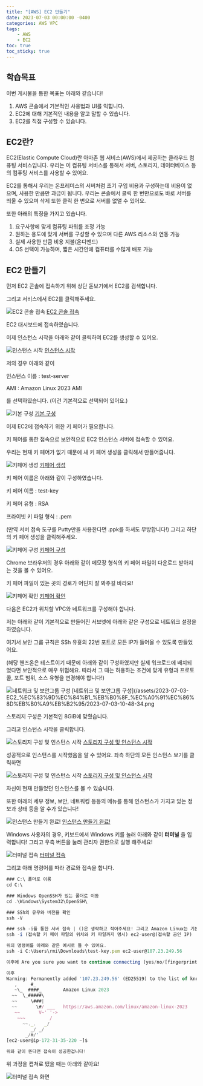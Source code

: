 ```yaml
---
title: "[AWS] EC2 만들기"
date: 2023-07-03 00:00:00 -0400
categories: AWS VPC
tags:
    - AWS
    - EC2
toc: true
toc_sticky: true
---
```


## 학습목표

이번 게시물을 통한 목표는 아래와 같습니다!

1. AWS 콘솔에서 기본적인 사용법과 UI를 익힙니다.
2. EC2에 대해 기본적인 내용을 알고 말할 수 있습니다.
3. EC2를 직접 구성할 수 있습니다.

## EC2란?
EC2(Elastic Compute Cloud)란 아마존 웹 서비스(AWS)에서 제공하는 클라우드 컴퓨팅 서비스입니다. 우리는 이 컴퓨팅 서비스를 통해서 서버, 스토리지, 데이터베이스 등의 컴퓨팅 서비스를 사용할 수 있어요.

EC2를 통해서 우리는 온프레미스의 서버처럼 초기 구입 비용과 구성하는데 비용이 없으며, 사용한 만큼만 과금이 됩니다.
우리는 콘솔에서 클릭 한 번만으로도 바로 서버를 띄울 수 있으며 삭제 또한 클릭 한 번으로 서버를 없앨 수 있어요.

또한 아래의 특징을 가지고 있습니다.
1. 요구사항에 맞게 컴퓨팅 파워를 조정 가능
2. 원하는 용도에 맞게 서버를 구성할 수 있으며 다른 AWS 리소스와 연동 가능
3. 실제 사용한 만큼 비용 지불(온디맨드)
4. OS 선택이 가능하며, 짧은 시간안에 컴퓨터를 수많게 배포 가능


## EC2 만들기

먼저 EC2 콘솔에 접속하기 위해 상단 돋보기에서 EC2를 검색합니다.

그리고 서비스에서 EC2를 클릭해주세요.

![EC2 콘솔 접속](/assets/2023-07-03-EC2_%EC%83%9D%EC%84%B1_%EB%B0%8F_%EC%A0%91%EC%86%8D%EB%B0%A9%EB%B2%95/2023-07-03-10-43-17.png)
[EC2 콘솔 접속](/assets/2023-07-03-EC2_%EC%83%9D%EC%84%B1_%EB%B0%8F_%EC%A0%91%EC%86%8D%EB%B0%A9%EB%B2%95/2023-07-03-10-43-17.png)



EC2 대시보드에 접속하였습니다.

이제 인스턴스 시작을 아래와 같이 클릭하여 EC2를 생성할 수 있어요.

![인스턴스 시작](/assets/2023-07-03-EC2_%EC%83%9D%EC%84%B1_%EB%B0%8F_%EC%A0%91%EC%86%8D%EB%B0%A9%EB%B2%95/2023-07-03-10-44-05.png)
[인스턴스 시작](/assets/2023-07-03-EC2_%EC%83%9D%EC%84%B1_%EB%B0%8F_%EC%A0%91%EC%86%8D%EB%B0%A9%EB%B2%95/2023-07-03-10-44-05.png)


저의 경우 아래와 같이

인스턴스 이름 : test-server

AMI : Amazon Linux 2023 AMI

를 선택하였습니다. (이건 기본적으로 선택되어 있어요.)

![기본 구성](/assets/2023-07-03-EC2_%EC%83%9D%EC%84%B1_%EB%B0%8F_%EC%A0%91%EC%86%8D%EB%B0%A9%EB%B2%95/2023-07-03-10-45-10.png)
[기본 구성](/assets/2023-07-03-EC2_%EC%83%9D%EC%84%B1_%EB%B0%8F_%EC%A0%91%EC%86%8D%EB%B0%A9%EB%B2%95/2023-07-03-10-45-10.png)


이제 EC2에 접속하기 위한 키 페어가 필요합니다. 

키 페어를 통한 접속으로 보안적으로 EC2 인스턴스 서버에 접속할 수 있어요.

우리는 현재 키 페어가 없기 때문에 새 키 페어 생성을 클릭해서 만들어줍니다.

![키페어 생성](/assets/2023-07-03-EC2_%EC%83%9D%EC%84%B1_%EB%B0%8F_%EC%A0%91%EC%86%8D%EB%B0%A9%EB%B2%95/2023-07-03-10-45-33.png)
[키페어 생성](/assets/2023-07-03-EC2_%EC%83%9D%EC%84%B1_%EB%B0%8F_%EC%A0%91%EC%86%8D%EB%B0%A9%EB%B2%95/2023-07-03-10-45-33.png)



키 페어 이름은 아래와 같이 구성하였습니다.

키 페어 이름 : test-key

키 페어 유형 : RSA

프라이빗 키 파일 형식 : .pem

(만약 서버 접속 도구를 Putty만을 사용한다면 .ppk를 하셔도 무방합니다!)
그리고 하단의 키 페어 생성을 클릭해주세요.

![키페어 구성](/assets/2023-07-03-EC2_%EC%83%9D%EC%84%B1_%EB%B0%8F_%EC%A0%91%EC%86%8D%EB%B0%A9%EB%B2%95/2023-07-03-10-45-50.png)
[키페어 구성](/assets/2023-07-03-EC2_%EC%83%9D%EC%84%B1_%EB%B0%8F_%EC%A0%91%EC%86%8D%EB%B0%A9%EB%B2%95/2023-07-03-10-45-50.png)


Chrome 브라우저의 경우 아래와 같이 메모장 형식의 키 페어 파일이 다운로드 받아지는 것을 볼 수 있어요.

키 페어 파일이 있는 곳의 경로가 어딘지 잘 봐주길 바라요!

![키페어 확인](/assets/2023-07-03-EC2_%EC%83%9D%EC%84%B1_%EB%B0%8F_%EC%A0%91%EC%86%8D%EB%B0%A9%EB%B2%95/2023-07-03-10-46-24.png)
[키페어 확인](/assets/2023-07-03-EC2_%EC%83%9D%EC%84%B1_%EB%B0%8F_%EC%A0%91%EC%86%8D%EB%B0%A9%EB%B2%95/2023-07-03-10-46-24.png)


다음은 EC2가 위치할 VPC와 네트워크를 구성해야 합니다.

저는 아래와 같이 기본적으로 만들어진 서브넷에 아래와 같은 구성으로 네트워크 설정을 하였습니다.

여기서 보안 그룹 규칙은 SSh 유횽의 22번 포트로 모든 IP가 들어올 수 있도록 만들었어요.

(해당 핸즈온은 테스트이기 때문에 아래와 같이 구성하였지만 실제 워크로드에 배치되었다면 보안적으로 매우 위험해요. 따라서 그 때는 허용하는 조건에 맞게 유형과 프로토콜, 포트 범위, 소스 유형을 변경해야 합니다!)

![네트워크 및 보안그룹 구성](/assets/2023-07-03-EC2_%EC%83%9D%EC%84%B1_%EB%B0%8F_%EC%A0%91%EC%86%8D%EB%B0%A9%EB%B2%95/2023-07-03-10-48-34.png)
[네트워크 및 보안그룹 구성](/assets/2023-07-03-EC2_%EC%83%9D%EC%84%B1_%EB%B0%8F_%EC%A0%91%EC%86%8D%EB%B0%A9%EB%B2%95/2023-07-03-10-48-34.png


스토리지 구성은 기본적인 8GiB에 맞췄습니다.

그리고 인스턴스 시작을 클릭합니다.

![스토리지 구성 및 인스턴스 시작](/assets/2023-07-03-EC2_%EC%83%9D%EC%84%B1_%EB%B0%8F_%EC%A0%91%EC%86%8D%EB%B0%A9%EB%B2%95/2023-07-03-10-48-54.png)
[스토리지 구성 및 인스턴스 시작](/assets/2023-07-03-EC2_%EC%83%9D%EC%84%B1_%EB%B0%8F_%EC%A0%91%EC%86%8D%EB%B0%A9%EB%B2%95/2023-07-03-10-48-54.png)


성공적으로 인스턴스를 시작했음을 알 수 있어요. 좌측 하단의 모든 인스턴스 보기를 클릭하면

![스토리지 구성 및 인스턴스 시작](/assets/2023-07-03-EC2_%EC%83%9D%EC%84%B1_%EB%B0%8F_%EC%A0%91%EC%86%8D%EB%B0%A9%EB%B2%95/2023-07-03-10-49-30.png)
[스토리지 구성 및 인스턴스 시작](/assets/2023-07-03-EC2_%EC%83%9D%EC%84%B1_%EB%B0%8F_%EC%A0%91%EC%86%8D%EB%B0%A9%EB%B2%95/2023-07-03-10-49-30.png)


자신이 현재 만들었던 인스턴스를 볼 수 있습니다.

또한 아래의 세부 정보, 보안, 네트워킹 등등의 메뉴를 통해 인스턴스가 가지고 있는 정보과 상태 등을 알 수가 있습니다!

![인스턴스 만들기 완료!](/assets/2023-07-03-EC2_%EC%83%9D%EC%84%B1_%EB%B0%8F_%EC%A0%91%EC%86%8D%EB%B0%A9%EB%B2%95/2023-07-03-10-50-16.png)
[인스턴스 만들기 완료!](/assets/2023-07-03-EC2_%EC%83%9D%EC%84%B1_%EB%B0%8F_%EC%A0%91%EC%86%8D%EB%B0%A9%EB%B2%95/2023-07-03-10-50-16.png)


Windows 사용자의 경우, 키보드에서 Windows 키를 눌러 아래와 같이 **터미널** 을 입력합니다! 그리고 우측 버튼을 눌러 관리자 권한으로 실행 해주세요!

![터미널 접속](/assets/2023-07-03-EC2_%EC%83%9D%EC%84%B1_%EB%B0%8F_%EC%A0%91%EC%86%8D%EB%B0%A9%EB%B2%95/2023-07-03-14-38-57.png)
[터미널 접속](/assets/2023-07-03-EC2_%EC%83%9D%EC%84%B1_%EB%B0%8F_%EC%A0%91%EC%86%8D%EB%B0%A9%EB%B2%95/2023-07-03-14-38-57.png)


그리고 아래 명령어를 따라 경로와 접속을 합니다.

```javascript
### C:\ 폴더로 이롱
cd C:\

### Windows OpenSSH가 있는 폴더로 이동
cd .\Windows\System32\OpenSSH\

### SSh의 유무와 버전을 확인
ssh -V

### ssh -i를 통한 서버 접속 | ()은 생략하고 적어주세요! 그리고 Amazon Linux는 기본적으로 ec2-user를 통해 들어갑니다.
ssh -i (접속할 키 페어 파일의 위치와 키 파일까지 명시) ec2-user@(접속할 공인 IP)

위의 명령어를 아래와 같은 예시로 들 수 있어요.
ssh -i C:\Users\rmi\Downloads\test-key.pem ec2-user@107.23.249.56

이후에 Are you sure you want to continue connecting (yes/no/[fingerprint])? 이 뜬다면 (yes) 입력

이후
Warning: Permanently added '107.23.249.56' (ED25519) to the list of known hosts.
   ,     #_
   ~\_  ####_        Amazon Linux 2023
  ~~  \_#####\
  ~~     \###|
  ~~       \#/ ___   https://aws.amazon.com/linux/amazon-linux-2023
   ~~       V~' '->
    ~~~         /
      ~~._.   _/
         _/ _/
       _/m/'
[ec2-user@ip-172-31-35-220 ~]$

위와 같이 뜬다면 접속이 성공한겁니다!

```


위 과정을 캡쳐로 떴을 때는 아래와 같아요!

![터미널 접속 화면](/assets/2023-07-03-EC2_%EC%83%9D%EC%84%B1_%EB%B0%8F_%EC%A0%91%EC%86%8D%EB%B0%A9%EB%B2%95/2023-07-03-17-37-50.png)

